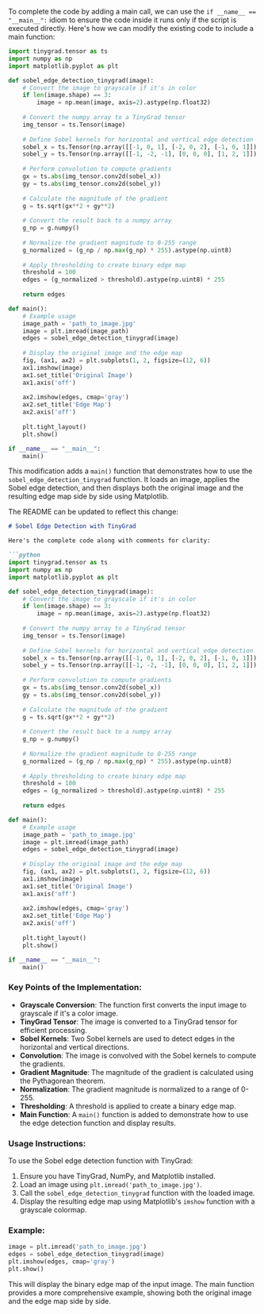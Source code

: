 To complete the code by adding a main call, we can use the `if __name__ == "__main__":` idiom to ensure the code inside it runs only if the script is executed directly. Here's how we can modify the existing code to include a main function:

```python
import tinygrad.tensor as ts
import numpy as np
import matplotlib.pyplot as plt

def sobel_edge_detection_tinygrad(image):
    # Convert the image to grayscale if it's in color
    if len(image.shape) == 3:
        image = np.mean(image, axis=2).astype(np.float32)
    
    # Convert the numpy array to a TinyGrad tensor
    img_tensor = ts.Tensor(image)
    
    # Define Sobel kernels for horizontal and vertical edge detection
    sobel_x = ts.Tensor(np.array([[-1, 0, 1], [-2, 0, 2], [-1, 0, 1]]).astype(np.float32))
    sobel_y = ts.Tensor(np.array([[-1, -2, -1], [0, 0, 0], [1, 2, 1]]).astype(np.float32))
    
    # Perform convolution to compute gradients
    gx = ts.abs(img_tensor.conv2d(sobel_x))
    gy = ts.abs(img_tensor.conv2d(sobel_y))
    
    # Calculate the magnitude of the gradient
    g = ts.sqrt(gx**2 + gy**2)
    
    # Convert the result back to a numpy array
    g_np = g.numpy()
    
    # Normalize the gradient magnitude to 0-255 range
    g_normalized = (g_np / np.max(g_np) * 255).astype(np.uint8)
    
    # Apply thresholding to create binary edge map
    threshold = 100
    edges = (g_normalized > threshold).astype(np.uint8) * 255
    
    return edges

def main():
    # Example usage
    image_path = 'path_to_image.jpg'
    image = plt.imread(image_path)
    edges = sobel_edge_detection_tinygrad(image)
    
    # Display the original image and the edge map
    fig, (ax1, ax2) = plt.subplots(1, 2, figsize=(12, 6))
    ax1.imshow(image)
    ax1.set_title('Original Image')
    ax1.axis('off')
    
    ax2.imshow(edges, cmap='gray')
    ax2.set_title('Edge Map')
    ax2.axis('off')
    
    plt.tight_layout()
    plt.show()

if __name__ == "__main__":
    main()
```

This modification adds a `main()` function that demonstrates how to use the `sobel_edge_detection_tinygrad` function. It loads an image, applies the Sobel edge detection, and then displays both the original image and the resulting edge map side by side using Matplotlib.

The README can be updated to reflect this change:

```markdown
# Sobel Edge Detection with TinyGrad

Here's the complete code along with comments for clarity:

```python
import tinygrad.tensor as ts
import numpy as np
import matplotlib.pyplot as plt

def sobel_edge_detection_tinygrad(image):
    # Convert the image to grayscale if it's in color
    if len(image.shape) == 3:
        image = np.mean(image, axis=2).astype(np.float32)
    
    # Convert the numpy array to a TinyGrad tensor
    img_tensor = ts.Tensor(image)
    
    # Define Sobel kernels for horizontal and vertical edge detection
    sobel_x = ts.Tensor(np.array([[-1, 0, 1], [-2, 0, 2], [-1, 0, 1]]).astype(np.float32))
    sobel_y = ts.Tensor(np.array([[-1, -2, -1], [0, 0, 0], [1, 2, 1]]).astype(np.float32))
    
    # Perform convolution to compute gradients
    gx = ts.abs(img_tensor.conv2d(sobel_x))
    gy = ts.abs(img_tensor.conv2d(sobel_y))
    
    # Calculate the magnitude of the gradient
    g = ts.sqrt(gx**2 + gy**2)
    
    # Convert the result back to a numpy array
    g_np = g.numpy()
    
    # Normalize the gradient magnitude to 0-255 range
    g_normalized = (g_np / np.max(g_np) * 255).astype(np.uint8)
    
    # Apply thresholding to create binary edge map
    threshold = 100
    edges = (g_normalized > threshold).astype(np.uint8) * 255
    
    return edges

def main():
    # Example usage
    image_path = 'path_to_image.jpg'
    image = plt.imread(image_path)
    edges = sobel_edge_detection_tinygrad(image)
    
    # Display the original image and the edge map
    fig, (ax1, ax2) = plt.subplots(1, 2, figsize=(12, 6))
    ax1.imshow(image)
    ax1.set_title('Original Image')
    ax1.axis('off')
    
    ax2.imshow(edges, cmap='gray')
    ax2.set_title('Edge Map')
    ax2.axis('off')
    
    plt.tight_layout()
    plt.show()

if __name__ == "__main__":
    main()
```

### Key Points of the Implementation:

- **Grayscale Conversion**: The function first converts the input image to grayscale if it's a color image.
- **TinyGrad Tensor**: The image is converted to a TinyGrad tensor for efficient processing.
- **Sobel Kernels**: Two Sobel kernels are used to detect edges in the horizontal and vertical directions.
- **Convolution**: The image is convolved with the Sobel kernels to compute the gradients.
- **Gradient Magnitude**: The magnitude of the gradient is calculated using the Pythagorean theorem.
- **Normalization**: The gradient magnitude is normalized to a range of 0-255.
- **Thresholding**: A threshold is applied to create a binary edge map.
- **Main Function**: A `main()` function is added to demonstrate how to use the edge detection function and display results.

### Usage Instructions:

To use the Sobel edge detection function with TinyGrad:

1. Ensure you have TinyGrad, NumPy, and Matplotlib installed.
2. Load an image using `plt.imread('path_to_image.jpg')`.
3. Call the `sobel_edge_detection_tinygrad` function with the loaded image.
4. Display the resulting edge map using Matplotlib's `imshow` function with a grayscale colormap.

### Example:

```python
image = plt.imread('path_to_image.jpg')
edges = sobel_edge_detection_tinygrad(image)
plt.imshow(edges, cmap='gray')
plt.show()
```

This will display the binary edge map of the input image. The main function provides a more comprehensive example, showing both the original image and the edge map side by side.

